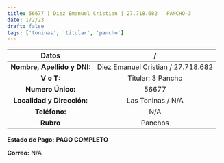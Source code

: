 ```yaml
---
title: 56677 | Diez Emanuel Cristian | 27.718.682 | PANCHO-3
date: 1/2/23
draft: false
tags: ['toninas', 'titular', 'pancho']
---
```


|          **Datos**          |                  /                 |
|:---------------------------:|:----------------------------------:|
| **Nombre, Apellido y DNI:** | Diez Emanuel Cristian / 27.718.682 |
|          **V o T:**         |              Titular: 3 Pancho              |
|      **Numero Único:**      |                56677               |
|  **Localidad y Dirección:** |        Las Toninas / N/A        |
|        **Teléfono:**        |                 N/A                |
|          **Rubro**          |               Panchos              |

**Estado de Pago:** **PAGO COMPLETO**

**Correo:** N/A

